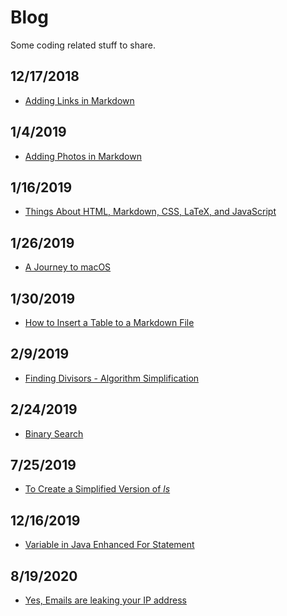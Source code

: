 # Blog

Some coding related stuff to share.

<!---
Blog, where I post thoughts about programing.
--->

<!---
> WARNING: THESE ARTICLES ARE SIMPLY A COLLECTION OF WHAT I HAVE LEARNED. PLEASE FEEL FREE TO CONTACT ME IF YOU FIND YOUR LEGAL RIGHTS VIOLATED.
--->

<!--
These dates below stand for when these articles were mostly done. There might be some revisions and minor changes after the date. If big changes were to be made to an article, it shall be released with a new date and a "(V2)", "(V3)", etc. The old ones will not be deleted.`

If you encounter anything problems, please feel free to file a bug on GitHub.
--->

## 12/17/2018

- [Adding Links in Markdown](https://angelohyang.github.io/Blog/Dec.%202018/Adding%20Links%20in%20Markdown)

## 1/4/2019

- [Adding Photos in Markdown](https://angelohyang.github.io/Blog/Jan.%202019/Adding%20Photos%20in%20Markdown)

## 1/16/2019

- [Things About HTML, Markdown, CSS, LaTeX, and JavaScript](https://angelohyang.github.io/Blog/Jan.%202019/Things%20About%20HTML%2C%20Markdown%2C%20CSS%2C%20LaTeX%2C%20and%20JavaScript)

## 1/26/2019

- [A Journey to macOS](https://angelohyang.github.io/Blog/Jan.%202019/A%20Journey%20to%20macOS)

## 1/30/2019

- [How to Insert a Table to a Markdown File](https://angelohyang.github.io/Blog/Jan.%202019/How%20to%20Insert%20a%20Table%20to%20a%20Markdown%20File)

## 2/9/2019

- [Finding Divisors - Algorithm Simplification](https://angelohyang.github.io/Blog/Feb.%202019/Finding%20Divisors%20-%20Algorithm%20Simplification)

## 2/24/2019

- [Binary Search](https://angelohyang.github.io/Blog/Feb.%202019/Binary%20Search)

## 7/25/2019

- [To Create a Simplified Version of *ls*](https://angelohyang.github.io/Blog/Jul.%202019/ls)

## 12/16/2019

- [Variable in Java Enhanced For Statement](https://angelohyang.github.io/Blog/Dec.%202019/Java_For_Reference_or_Copy)

## 8/19/2020

- [Yes, Emails are leaking your IP address](../Aug.%202020/Email)
